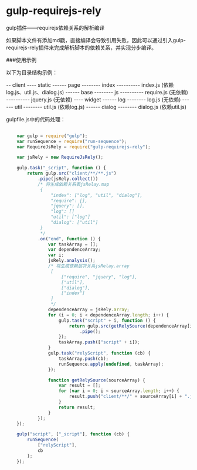 # gulp-requirejs-rely

gulp插件——requirejs依赖关系的解析编译

如果脚本文件有添加md戳，直接编译会导致引用失败，因此可以通过引入gulp-requirejs-rely插件来完成解析脚本的依赖关系，并实现分步编译。

###使用示例

以下为目录结构示例：

-- client
---- static
------ page
-------- index
---------- index.js (依赖log.js、util.js、dialog.js)
------ base
-------- js
---------- require.js (无依赖)
---------- jquery.js (无依赖)
---- widget
------ log
-------- log.js (无依赖)
------ util
-------- util.js (依赖log.js)
------ dialog
-------- dialog.js (依赖util.js)

gulpfile.js中的代码处理：

```javascript
    
    var gulp = require("gulp");
    var runSequence = require("run-sequence");
    var RequireJsRely = require("gulp-requirejs-rely");

    var jsRely = new RequireJsRely();

    gulp.task("_script", function () {
        return gulp.src("client/**/**.js")
            .pipe(jsRely.collect())
            /* 将生成依赖关系表jsRelay.map
             {
                 "index": ["log", "util", "dialog"],
                 "require": [],
                 "jquery": [],
                 "log": []
                 "util": ["log"]
                 "dialog": ["util"]
             }
             */
            .on("end", function () {
                var taskArray = [];
                var dependenceArray;
                var i;
                jsRely.analysis();
                /* 将生成依赖层次关系jsRelay.array
                 [
                     ["require", "jquery", "log"],
                     ["util"],
                     ["dialog"],
                     ["index"]
                 ]
                 */
                dependenceArray = jsRely.array;
                for (i = 0; i < dependenceArray.length; i++) {
                    gulp.task("script" + i, function () {
                        return gulp.src(getRelySource(dependenceArray[i]))
                            .pipe();
                    });
                    taskArray.push(["script" + i]);
                }
                gulp.task("relyScript", function (cb) {
                    taskArray.push(cb);
                    runSequence.apply(undefined, taskArray);
                });

                function getRelySource(sourceArray) {
                    var result = [];
                    for (var i = 0; i < sourceArray.length; i++) {
                        result.push("client/**/" + sourceArray[i] + ".js");
                    }
                    return result;
                }
            });
    });

    gulp("script", ["_script"], function (cb) {
        runSequence(
            ["relyScript"],
            cb
        );
    });
    
```
